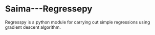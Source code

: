 # Saima---Regressepy
Regresspy is a python module for carrying out simple regressions using gradient descent algorithm. 
